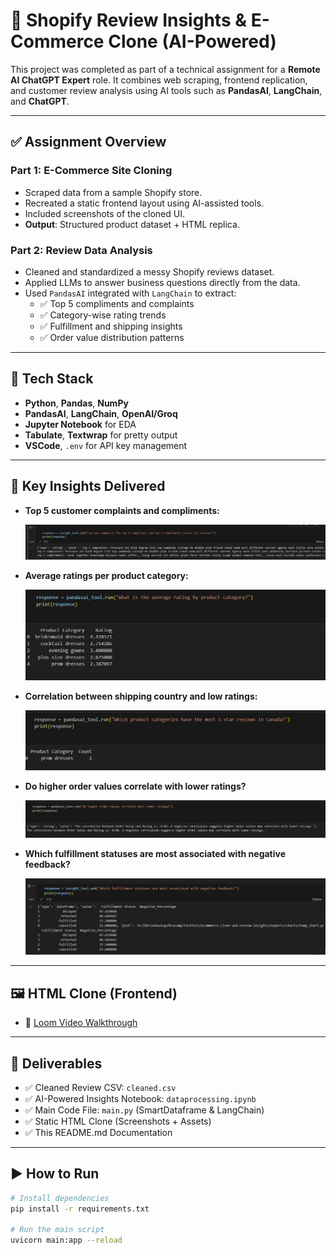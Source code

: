 # 🧠 Shopify Review Insights & E-Commerce Clone (AI-Powered)

This project was completed as part of a technical assignment for a **Remote AI ChatGPT Expert** role. It combines web scraping, frontend replication, and customer review analysis using AI tools such as **PandasAI**, **LangChain**, and **ChatGPT**.

---

## ✅ Assignment Overview

### Part 1: E-Commerce Site Cloning  
- Scraped data from a sample Shopify store.
- Recreated a static frontend layout using AI-assisted tools.
- Included screenshots of the cloned UI.
- **Output**: Structured product dataset + HTML replica.

### Part 2: Review Data Analysis  
- Cleaned and standardized a messy Shopify reviews dataset.
- Applied LLMs to answer business questions directly from the data.
- Used `PandasAI` integrated with `LangChain` to extract:
  - ✅ Top 5 compliments and complaints  
  - ✅ Category-wise rating trends  
  - ✅ Fulfillment and shipping insights  
  - ✅ Order value distribution patterns

---

## 🤖 Tech Stack

- **Python**, **Pandas**, **NumPy**
- **PandasAI**, **LangChain**, **OpenAI/Groq**
- **Jupyter Notebook** for EDA
- **Tabulate**, **Textwrap** for pretty output
- **VSCode**, `.env` for API key management

---

## 📝 Key Insights Delivered

- **Top 5 customer complaints and compliments:**

  ![Top feedback](image-4.png)

- **Average ratings per product category:**

  ![Category ratings](image.png)

- **Correlation between shipping country and low ratings:**

  ![Shipping vs ratings](image-1.png)

- **Do higher order values correlate with lower ratings?**

  ![Order value vs ratings](image-2.png)

- **Which fulfillment statuses are most associated with negative feedback?**

  ![Fulfillment status](image-3.png)

---

## 🖼 HTML Clone (Frontend)

- 🎥 [Loom Video Walkthrough](https://www.loom.com/share/3b36982bbb38442192fb1a59bc9e96e2?sid=76d88748-bb43-40ea-acf1-fa3f7ea35a33)

---

## 📁 Deliverables

- ✅ Cleaned Review CSV: `cleaned.csv`
- ✅ AI-Powered Insights Notebook: `dataprocessing.ipynb`
- ✅ Main Code File: `main.py` (SmartDataframe & LangChain)
- ✅ Static HTML Clone (Screenshots + Assets)
- ✅ This README.md Documentation

---

## ▶️ How to Run

```bash
# Install dependencies
pip install -r requirements.txt

# Run the main script
uvicorn main:app --reload
